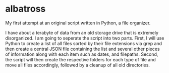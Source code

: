 # albatross
My first attempt at an original script written in Python, a file organizer.

I have about a terabyte of data from an old storage drive that is extremely disorganized. I am going to seperate the script into two parts. First, I will use Python to create a list of all files sorted by their file extensions via grep and then create a central JSON file containing the list and several other pieces of information along with each item such as dates, and filepaths. Second, the script will then create the respective folders for each type of file and move all files accordingly, followed by a cleanup of all old directories.  
